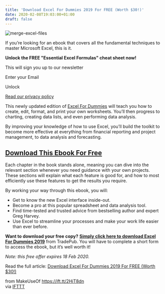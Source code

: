 ```yaml
---
title: 'Download Excel For Dummies 2019 For FREE (Worth $30!)'
date: 2020-02-08T19:03:00+01:00
draft: false
---
```


![merge-excel-files](https://static.makeuseof.com/wp-content/uploads/2019/12/merge-excel-files.jpg)

If you’re looking for an ebook that covers all the fundamental techniques to master Microsoft Excel, this is it.

**Unlock the FREE "Essential Excel Formulas" cheat sheet now!**

This will sign you up to our newsletter

Enter your Email

Unlock

[Read our privacy policy](//www.makeuseof.com/legal/)

This newly updated edition of [Excel For Dummies](http://makeuseof.tradepub.com/c/pubRD.mpl?sr=oc&_t=oc:&pc=w_wile283&ch=EXCELDUM) will teach you how to create, edit, format, and print your own worksheets. You’ll then progress to charting, creating data lists, and even performing data analysis.

By improving your knowledge of how to use Excel, you’ll build the toolkit to become more effective at everything from financial reporting and project management, to data analysis and forecasting.

[Download This Ebook For Free](http://makeuseof.tradepub.com/c/pubRD.mpl?sr=oc&_t=oc:&pc=w_wile283&ch=EXCELDUM)
---------------------------------------------------------------------------------------------------------------

[](http://makeuseof.tradepub.com/c/pubRD.mpl?sr=oc&_t=oc:&pc=w_wile283&ch=EXCELDUM)

Each chapter in the book stands alone, meaning you can dive into the relevant section whenever you need guidance with your own projects. These sections will explain what each feature is good for, and how to most efficiently use these features to get the results you require.

By working your way through this ebook, you will:

*   Get to know the new Excel interface inside-out.
*   Become a pro at this popular spreadsheet and data analysis tool.
*   Find time-tested and trusted advice from bestselling author and expert Greg Harvey.
*   Use Excel to streamline your processes and make your work life easier than ever before.

**Want to download your free copy?** [**Simply click here to download Excel For Dummies 2019**](http://makeuseof.tradepub.com/c/pubRD.mpl?sr=oc&_t=oc:&pc=w_wile283&ch=EXCELDUM) from TradePub. You will have to complete a short form to access the ebook, but it’s well worth it!

_Note: this free offer expires 18 Feb 2020._

Read the full article: [Download Excel For Dummies 2019 For FREE (Worth $30!)](https://www.makeuseof.com/tag/excel-free-ebook/)

  
  
from MakeUseOf https://ift.tt/2HiT8dn  
via [IFTTT](https://ifttt.com/?ref=da&site=blogger)